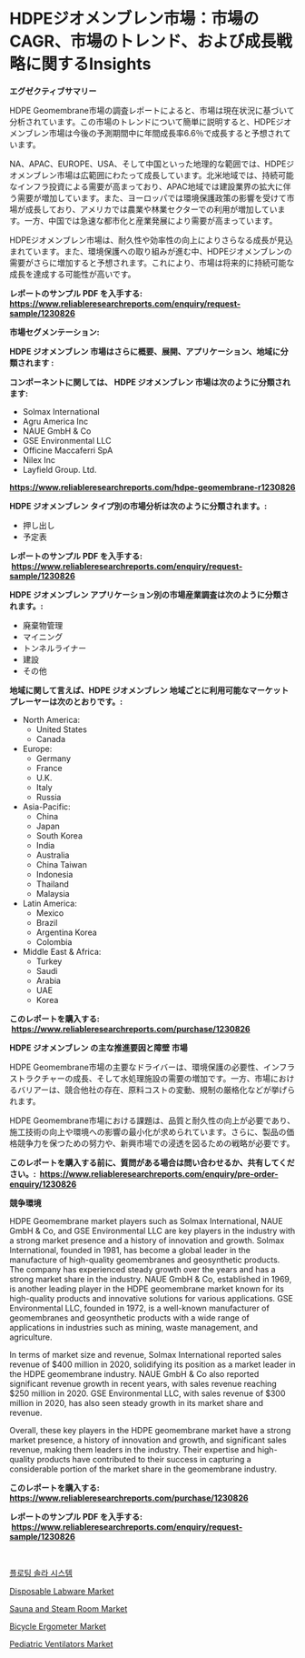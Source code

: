 <p><h1>HDPEジオメンブレン市場：市場のCAGR、市場のトレンド、および成長戦略に関するInsights</h1></p><p><strong>エグゼクティブサマリー</strong></p>
<p><p>HDPE Geomembrane市場の調査レポートによると、市場は現在状況に基づいて分析されています。この市場のトレンドについて簡単に説明すると、HDPEジオメンブレン市場は今後の予測期間中に年間成長率6.6％で成長すると予想されています。</p><p>NA、APAC、EUROPE、USA、そして中国といった地理的な範囲では、HDPEジオメンブレン市場は広範囲にわたって成長しています。北米地域では、持続可能なインフラ投資による需要が高まっており、APAC地域では建設業界の拡大に伴う需要が増加しています。また、ヨーロッパでは環境保護政策の影響を受けて市場が成長しており、アメリカでは農業や林業セクターでの利用が増加しています。一方、中国では急速な都市化と産業発展により需要が高まっています。</p><p>HDPEジオメンブレン市場は、耐久性や効率性の向上によりさらなる成長が見込まれています。また、環境保護への取り組みが進む中、HDPEジオメンブレンの需要がさらに増加すると予想されます。これにより、市場は将来的に持続可能な成長を達成する可能性が高いです。</p></p>
<p><strong>レポートのサンプル PDF を入手する: <a href="https://www.reliableresearchreports.com/enquiry/request-sample/1230826">https://www.reliableresearchreports.com/enquiry/request-sample/1230826</a></strong></p>
<p><strong>市場セグメンテーション:</strong></p>
<p><strong> HDPE ジオメンブレン 市場はさらに概要、展開、アプリケーション、地域に分類されます :</strong></p>
<p><strong>コンポーネントに関しては、 HDPE ジオメンブレン 市場は次のように分類されます: &nbsp;</strong></p>
<p><ul><li>Solmax International</li><li>Agru America Inc</li><li>NAUE GmbH & Co</li><li>GSE Environmental LLC</li><li>Officine Maccaferri SpA</li><li>Nilex Inc</li><li>Layfield Group. Ltd.</li></ul></p>
<p><strong><a href="https://www.reliableresearchreports.com/hdpe-geomembrane-r1230826">https://www.reliableresearchreports.com/hdpe-geomembrane-r1230826</a></strong></p>
<p><strong> HDPE ジオメンブレン タイプ別の市場分析は次のように分類されます。:</strong></p>
<p><ul><li>押し出し</li><li>予定表</li></ul></p>
<p><strong>レポートのサンプル PDF を入手する: &nbsp;<a href="https://www.reliableresearchreports.com/enquiry/request-sample/1230826">https://www.reliableresearchreports.com/enquiry/request-sample/1230826</a></strong></p>
<p><strong> HDPE ジオメンブレン アプリケーション別の市場産業調査は次のように分類されます。:</strong></p>
<p><ul><li>廃棄物管理</li><li>マイニング</li><li>トンネルライナー</li><li>建設</li><li>その他</li></ul></p>
<p><strong>地域に関して言えば、HDPE ジオメンブレン 地域ごとに利用可能なマーケットプレーヤーは次のとおりです。:</strong></p>
<p><ul>
    <li>
        North America:
        <ul>
            <li>United States</li>
            <li>Canada</li>
        </ul>
    </li>
    <li>
        Europe:
        <ul>
            <li>Germany</li>
            <li>France</li>
            <li>U.K.</li>
            <li>Italy</li>
            <li>Russia</li>
        </ul>
    </li>
    <li>
        Asia-Pacific:
        <ul>
            <li>China</li>
            <li>Japan</li>
            <li>South Korea</li>
            <li>India</li>
            <li>Australia</li>
            <li>China Taiwan</li>
            <li>Indonesia</li>
            <li>Thailand</li>
            <li>Malaysia</li>
        </ul>
    </li>
    <li>
        Latin America:
        <ul>
            <li>Mexico</li>
            <li>Brazil</li>
            <li>Argentina Korea</li>
            <li>Colombia</li>
        </ul>
    </li>
    <li>
        Middle East & Africa:
        <ul>
            <li>Turkey</li>
            <li>Saudi</li>
            <li>Arabia</li>
            <li>UAE</li>
            <li>Korea</li>
        </ul>
    </li>
    </ul></p>
<p><strong>このレポートを購入する: &nbsp;<a href="https://www.reliableresearchreports.com/purchase/1230826">https://www.reliableresearchreports.com/purchase/1230826</a></strong></p>
<p><strong>HDPE ジオメンブレン の主な推進要因と障壁 市場</strong></p>
<p><p>HDPE Geomembrane市場の主要なドライバーは、環境保護の必要性、インフラストラクチャーの成長、そして水処理施設の需要の増加です。一方、市場におけるバリアーは、競合他社の存在、原料コストの変動、規制の厳格化などが挙げられます。</p><p>HDPE Geomembrane市場における課題は、品質と耐久性の向上が必要であり、施工技術の向上や環境への影響の最小化が求められています。さらに、製品の価格競争力を保つための努力や、新興市場での浸透を図るための戦略が必要です。</p></p>
<p><strong>このレポートを購入する前に、質問がある場合は問い合わせるか、共有してください。:&nbsp; <a href="https://www.reliableresearchreports.com/enquiry/pre-order-enquiry/1230826">https://www.reliableresearchreports.com/enquiry/pre-order-enquiry/1230826</a></strong></p>
<p><strong>競争環境</strong></p>
<p><p>HDPE Geomembrane market players such as Solmax International, NAUE GmbH & Co, and GSE Environmental LLC are key players in the industry with a strong market presence and a history of innovation and growth. Solmax International, founded in 1981, has become a global leader in the manufacture of high-quality geomembranes and geosynthetic products. The company has experienced steady growth over the years and has a strong market share in the industry. NAUE GmbH & Co, established in 1969, is another leading player in the HDPE geomembrane market known for its high-quality products and innovative solutions for various applications. GSE Environmental LLC, founded in 1972, is a well-known manufacturer of geomembranes and geosynthetic products with a wide range of applications in industries such as mining, waste management, and agriculture.</p><p>In terms of market size and revenue, Solmax International reported sales revenue of $400 million in 2020, solidifying its position as a market leader in the HDPE geomembrane industry. NAUE GmbH & Co also reported significant revenue growth in recent years, with sales revenue reaching $250 million in 2020. GSE Environmental LLC, with sales revenue of $300 million in 2020, has also seen steady growth in its market share and revenue.</p><p>Overall, these key players in the HDPE geomembrane market have a strong market presence, a history of innovation and growth, and significant sales revenue, making them leaders in the industry. Their expertise and high-quality products have contributed to their success in capturing a considerable portion of the market share in the geomembrane industry.</p></p>
<p><strong>このレポートを購入する: &nbsp; <a href="https://www.reliableresearchreports.com/purchase/1230826">https://www.reliableresearchreports.com/purchase/1230826</a></strong></p>
<p><strong>レポートのサンプル PDF を入手する: &nbsp;<a href="https://www.reliableresearchreports.com/enquiry/request-sample/1230826">https://www.reliableresearchreports.com/enquiry/request-sample/1230826</a></strong><strong></strong></p>
<p>&nbsp;</p>
<p><p><a href="https://github.com/khytkeqagplkzqvh/Market-Research-Report-List-1/blob/main/684078940652.md">플로팅 솔라 시스템</a></p><p><a href="https://www.linkedin.com/pulse/disposable-labware-market-analysis-its-cagr-segmentation-global-sxayf?trackingId=QvIbcSdeipgvTDZSgsRhAA%3D%3D">Disposable Labware Market</a></p><p><a href="https://view.publitas.com/reportprime-1/sauna-and-steam-room-market-focuses-on-market-share-size-and-projected-forecast-till-2031/">Sauna and Steam Room Market</a></p><p><a href="https://www.linkedin.com/pulse/bicycle-ergometer-market-analysis-sze-forecasted-period-from-7gzqf?trackingId=v2gq3bYxgVo4w9NyViERrA%3D%3D">Bicycle Ergometer Market</a></p><p><a href="https://picayune-night-cbd.notion.site/Analyzing-Pediatric-Ventilators-Market-Global-Industry-Perspective-and-Forecast-2024-to-2031-d7ebd97af7464ce8b812e9307406474b">Pediatric Ventilators Market</a></p></p>